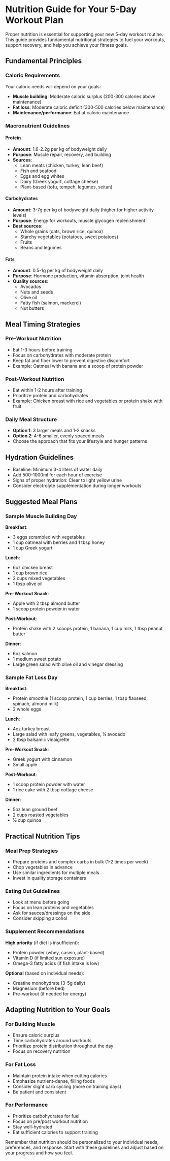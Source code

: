 # Nutrition Guide for Your 5-Day Workout Plan

Proper nutrition is essential for supporting your new 5-day workout routine. This guide provides fundamental nutritional strategies to fuel your workouts, support recovery, and help you achieve your fitness goals.

## Fundamental Principles

### Caloric Requirements
Your caloric needs will depend on your goals:
- **Muscle building**: Moderate caloric surplus (200-300 calories above maintenance)
- **Fat loss**: Moderate caloric deficit (300-500 calories below maintenance)
- **Maintenance/performance**: Eat at caloric maintenance

### Macronutrient Guidelines

#### Protein
- **Amount**: 1.6-2.2g per kg of bodyweight daily
- **Purpose**: Muscle repair, recovery, and building
- **Sources**:
  - Lean meats (chicken, turkey, lean beef)
  - Fish and seafood
  - Eggs and egg whites
  - Dairy (Greek yogurt, cottage cheese)
  - Plant-based (tofu, tempeh, legumes, seitan)

#### Carbohydrates
- **Amount**: 3-7g per kg of bodyweight daily (higher for higher activity levels)
- **Purpose**: Energy for workouts, muscle glycogen replenishment
- **Best sources**:
  - Whole grains (oats, brown rice, quinoa)
  - Starchy vegetables (potatoes, sweet potatoes)
  - Fruits
  - Beans and legumes

#### Fats
- **Amount**: 0.5-1g per kg of bodyweight daily
- **Purpose**: Hormone production, vitamin absorption, joint health
- **Quality sources**:
  - Avocados
  - Nuts and seeds
  - Olive oil
  - Fatty fish (salmon, mackerel)
  - Nut butters

## Meal Timing Strategies

### Pre-Workout Nutrition
- Eat 1-3 hours before training
- Focus on carbohydrates with moderate protein
- Keep fat and fiber lower to prevent digestive discomfort
- Example: Oatmeal with banana and a scoop of protein powder

### Post-Workout Nutrition
- Eat within 1-2 hours after training
- Prioritize protein and carbohydrates
- Example: Chicken breast with rice and vegetables or protein shake with fruit

### Daily Meal Structure
- **Option 1**: 3 larger meals and 1-2 snacks
- **Option 2**: 4-6 smaller, evenly spaced meals
- Choose the approach that fits your lifestyle and hunger patterns

## Hydration Guidelines

- Baseline: Minimum 3-4 liters of water daily
- Add 500-1000ml for each hour of exercise
- Signs of proper hydration: Clear to light yellow urine
- Consider electrolyte supplementation during longer workouts

## Suggested Meal Plans

### Sample Muscle Building Day

**Breakfast**:
- 3 eggs scrambled with vegetables
- 1 cup oatmeal with berries and 1 tbsp honey
- 1 cup Greek yogurt

**Lunch**:
- 6oz chicken breast
- 1 cup brown rice
- 2 cups mixed vegetables
- 1 tbsp olive oil

**Pre-Workout Snack**:
- Apple with 2 tbsp almond butter
- 1 scoop protein powder in water

**Post-Workout**:
- Protein shake with 2 scoops protein, 1 banana, 1 cup milk, 1 tbsp peanut butter

**Dinner**:
- 6oz salmon
- 1 medium sweet potato
- Large green salad with olive oil and vinegar dressing

### Sample Fat Loss Day

**Breakfast**:
- Protein smoothie (1 scoop protein, 1 cup berries, 1 tbsp flaxseed, spinach, almond milk)
- 2 whole eggs

**Lunch**:
- 4oz turkey breast
- Large salad with leafy greens, vegetables, ¼ avocado
- 2 tbsp balsamic vinaigrette

**Pre-Workout Snack**:
- Greek yogurt with cinnamon
- Small apple

**Post-Workout**:
- 1 scoop protein powder with water
- 1 rice cake with 2 tbsp cottage cheese

**Dinner**:
- 5oz lean ground beef
- 2 cups roasted vegetables
- ½ cup quinoa

## Practical Nutrition Tips

### Meal Prep Strategies
- Prepare proteins and complex carbs in bulk (1-2 times per week)
- Chop vegetables in advance
- Use similar ingredients for multiple meals
- Invest in quality storage containers

### Eating Out Guidelines
- Look at menu before going
- Focus on lean proteins and vegetables
- Ask for sauces/dressings on the side
- Consider skipping alcohol

### Supplement Recommendations
**High priority** (if diet is insufficient):
- Protein powder (whey, casein, plant-based)
- Vitamin D (if limited sun exposure)
- Omega-3 fatty acids (if fish intake is low)

**Optional** (based on individual needs):
- Creatine monohydrate (3-5g daily)
- Magnesium (before bed)
- Pre-workout (if needed for energy)

## Adapting Nutrition to Your Goals

### For Building Muscle
- Ensure caloric surplus
- Time carbohydrates around workouts
- Prioritize protein distribution throughout the day
- Focus on recovery nutrition

### For Fat Loss
- Maintain protein intake when cutting calories
- Emphasize nutrient-dense, filling foods
- Consider slight carb cycling (more on training days)
- Be patient and consistent

### For Performance
- Prioritize carbohydrates for fuel
- Focus on pre/post workout nutrition
- Stay well-hydrated
- Eat sufficient calories to support training

Remember that nutrition should be personalized to your individual needs, preferences, and response. Start with these guidelines and adjust based on your progress and how you feel. 